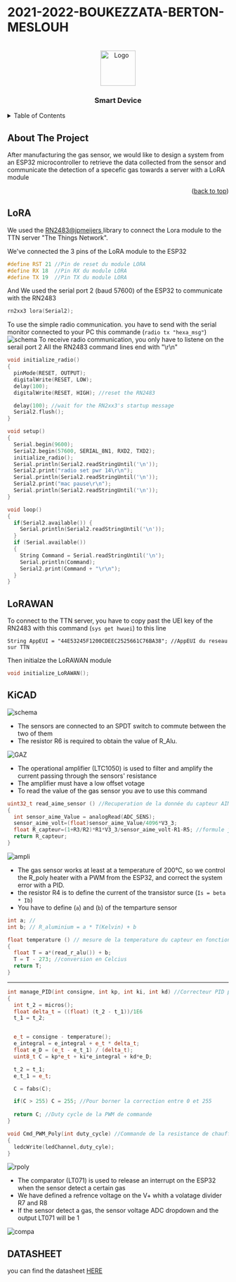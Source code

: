 # 2021-2022-BOUKEZZATA-BERTON-MESLOUH

<div id="top"></div>
<!--
*** Thanks for checking out the Best-README-Template. If you have a suggestion
*** that would make this better, please fork the repo and create a pull request
*** or simply open an issue with the tag "enhancement".
*** Don't forget to give the project a star!
*** Thanks again! Now go create something AMAZING! :D
-->



<!-- PROJECT SHIELDS -->
<!--
*** I'm using markdown "reference style" links for readability.
*** Reference links are enclosed in brackets [ ] instead of parentheses ( ).
*** See the bottom of this document for the declaration of the reference variables
*** for contributors-url, forks-url, etc. This is an optional, concise syntax you may use.
*** https://www.markdownguide.org/basic-syntax/#reference-style-links
-->
<!-- PROJECT LOGO -->
<br />
<div align="center">
  <img src="/Assets/logo.png" alt="Logo" width="80" height="80">
  <h3 align="center">Smart Device</h3>
</div>



<!-- TABLE OF CONTENTS -->
<details>
  <summary>Table of Contents</summary>
  <ol>
    <li>
      <a href="#about-the-project">About The Project</a>
    </li>
    <li>
      <a href="#LoRA">Lora</a>
    </li>
    <li><a href="#LoRAWAN">LoRAWAN</a></li>
    <li><a href="#KiCAD">KiCAD</a></li>
    <li><a href="#DATASHEET">DATASHEET</a></li>
  </ol>
</details>



<!-- ABOUT THE PROJECT -->
## About The Project
After manufacturing the gas sensor, we would like to design a system from an ESP32 microcontroller to retrieve the data collected from the sensor and communicate the detection of a specefic gas towards a server with a LoRA module

<p align="right">(<a href="#top">back to top</a>)</p>




<!-- GETTING STARTED -->
## LoRA

We used the <a href="https://github.com/jpmeijers/RN2483-Arduino-Library.git"> RN2483@jpmeijers </a> library to connect the Lora module to the TTN server "The Things Network".

We've connected the 3 pins of the LoRA module to the ESP32
<br/>
```cpp
#define RST 21 //Pin de reset du module LORA
#define RX 18  //Pin RX du module LORA
#define TX 19  //Pin TX du module LORA
```
And We used the serial port 2 (baud 57600) of the ESP32 to communicate with the RN2483
```cpp
rn2xx3 lora(Serial2);
```
To use the simple radio communication. you have to send with the serial monitor connected to your PC this commande (`radio tx "hexa_msg"`)
<img src="/Assets/Serial Code.JPG" alt="schema" />
To receive radio communication, you only have to listene on the serail port 2
All the RN2483 command lines end with "\r\n"

```cpp
void initialize_radio()
{
  pinMode(RESET, OUTPUT);
  digitalWrite(RESET, LOW);
  delay(100);
  digitalWrite(RESET, HIGH); //reset the RN2483

  delay(100); //wait for the RN2xx3's startup message
  Serial2.flush();
}

void setup()
{
  Serial.begin(9600);
  Serial2.begin(57600, SERIAL_8N1, RXD2, TXD2);
  initialize_radio();
  Serial.println(Serial2.readStringUntil('\n'));
  Serial2.print("radio set pwr 14\r\n");
  Serial.println(Serial2.readStringUntil('\n'));
  Serial2.print("mac pause\r\n");
  Serial.println(Serial2.readStringUntil('\n'));
}

void loop()
{
  if(Serial2.available()) {
    Serial.println(Serial2.readStringUntil('\n'));
  }
  if (Serial.available())
  { 
    String Command = Serial.readStringUntil('\n');
    Serial.println(Command);
    Serial2.print(Command + "\r\n");
  }
}
```

## LoRAWAN

To connect to the TTN server, you have to copy past the UEI key of the RN2483 with this command (` sys get hwuei `) to this line

```ccp
String AppEUI = "44E53245F1200CDEEC2525661C76BA38"; //AppEUI du reseau sur TTN
```
Then initialze the LoRAWAN module

```cpp
void initialize_LoRAWAN();
```

## KiCAD

<img src="/Assets/shema.JPG" alt="schema" />

* The sensors are connected to an SPDT switch to commute between the two of them
* The resistor R6 is required to obtain the value of R_Alu.

<img src="/Assets/gaz.JPG" alt="GAZ" />

* The operational amplifier (LTC1050) is used to filter and amplify the current passing through the sensors' resistance
* The amplifier must have a low offset votage
* To read the value of the gas sensor you ave to use this command 
```cpp
uint32_t read_aime_sensor () //Recuperation de la donnée du capteur AIME
{
  int sensor_aime_Value = analogRead(ADC_SENS);
  sensor_aime_volt=(float)sensor_aime_Value/4096*V3_3;
  float R_capteur=(1+R3/R2)*R1*V3_3/sensor_aime_volt-R1-R5; //formule justifiée en TD
  return R_capteur;
}
```
<img src="/Assets/ampli.JPG" alt="ampli" />

* The gas sensor works at least at a temperature of 200°C, so we control the R_poly heater with a PWM from the ESP32, and correct the system error with a PID.
* the resistor R4 is to define the current of the transistor surce (`Is = beta * Ib`)
* You have to define (`a`) and (`b`) of the temparture sensor
```cpp
int a; //
int b; // R_aluminium = a * T(Kelvin) + b 

float temperature () // mesure de la temperature du capteur en fonction de R aluminium
{
  float T = a*(read_r_alu()) + b;
  T = T - 273; //conversion en Celcius
  return T;
}

```
---
```cpp
int manage_PID(int consigne, int kp, int ki, int kd) //Correcteur PID pour maintenir la temprature a 200 degrés celcius
{
  int t_2 = micros();
  float delta_t = ((float) (t_2 - t_1))/1E6
  t_1 = t_2;


  e_t = consigne - temperature();
  e_integral = e_integral + e_t * delta_t; 
  float e_D = (e_t - e_t_1) / (delta_t);
  uint8_t C = kp*e_t + ki*e_integral + kd*e_D;

  t_2 = t_1;
  e_t_1 = e_t;

  C = fabs(C);

  if(C > 255) C = 255; //Pour borner la correction entre 0 et 255
 
  return C; //Duty cycle de la PWM de commande
}

void Cmd_PWM_Poly(int duty_cycle) //Commande de la resistance de chauffe en PWM
{
  ledcWrite(ledChannel,duty_cyle);
}
```
<img src="/Assets/rpoly_cmd.JPG" alt="rpoly" />

* The comparator (LT071) is used to release an interrupt on the ESP32 when the sensor detect a certain gas
* We have defined a refrence voltage on the V+ whith a volatage divider R7 and R8
* If the sensor detect a gas, the sensor voltage ADC dropdown and the output LT071 will be 1

<img src="Assets/compa.JPG" alt="compa" />

## DATASHEET

you can find the datasheet <a href="/Assets/Datasheet_AIME_git.pdf" target="_blank"> HERE </a>


